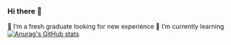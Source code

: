 ### Hi there 👋

🔭 I’m a fresh graduate looking for new experience
🌱 I’m currently learning 
[![Anurag's GitHub stats](https://github-readme-stats.vercel.app/api?username=iomxin)](https://github.com/anuraghazra/github-readme-stats)
<!--
- 👯 I’m looking to collaborate on ...
- 🤔 I’m looking for help with ...
- 💬 Ask me about ...
- 📫 How to reach me: ...
- 😄 Pronouns: ...
- ⚡ Fun fact: ...

